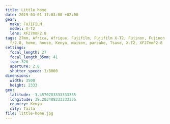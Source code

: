 ```yaml
---
title: Little home
date: 2019-03-01 17:03:00 +02:00
gear:
  make: FUJIFILM
  model: X-T2
  lens: XF27mmF2.8
tags: 27mm, Africa, Afrique, Fujifilm, Fujifilm X-T2, Fujinon, Fujinon XF 27 mm
  f/2.8, home, house, Kenya, maison, pancake, Tsavo, X-T2, XF27mmF2.8
settings:
  focal_length: 27
  focal_length_35mm: 41
  iso: 320
  aperture: 2.8
  shutter_speed: 1/8000
dimensions:
  width: 3500
  height: 2333
geo:
  latitude: -3.4570783333333335
  longitude: 38.203408333333336
  country: Kenya
  city: Taita
file: little-home.jpg
---
```



